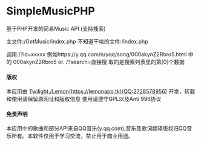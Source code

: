 # SimpleMusicPHP
基于PHP开发的简易Music API (支持搜索)

主文件:/GetMusic/index.php
不知道干啥的文件:/index.php

调用:/?id=xxxxx 例如https://y.qq.com/n/yqq/song/000akynZ2Rbro5.html 中的 000akynZ2Rbro5
    or. /?search=直接搜 取的是搜索列表里的第[0]个数据

#### 版权
本应用由 [Twilight./Lemon(https://lemonapp.tk)(QQ:2728578956)](https://lemonapp.tk) 开发，转载和使用请保留原网址和版权信息
使用请遵守GPL以及Anti 996协议

#### 免责声明
本应用中的歌曲和部分API来自QQ音乐(y.qq.com),音乐及歌词翻译版权归QQ音乐所有。本软件仅用于学习交流，禁止用于商业用途。
